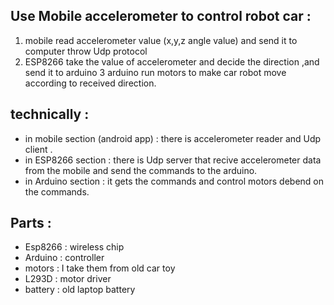 ## Use Mobile accelerometer to control robot car :
1. mobile read accelerometer value (x,y,z angle value) and send it to computer throw Udp protocol
2. ESP8266 take the value of accelerometer and decide the direction ,and send it to arduino
3  arduino run motors to make car robot move according to received direction.  

## technically :  
- in mobile section (android app) : there is accelerometer reader and Udp client .     
- in ESP8266 section : there is Udp server that recive accelerometer data from the mobile and send the commands to the arduino.      
- in Arduino section : it gets the commands and control motors debend on the commands.       


## Parts :  
- Esp8266 : wireless chip
- Arduino : controller
- motors : I take them from old car toy
- L293D : motor driver
- battery : old laptop battery

